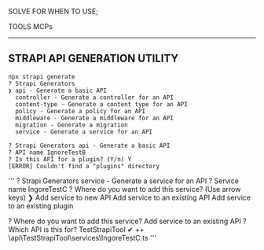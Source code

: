 










SOLVE FOR WHEN TO USE; 

TOOLS
MCPs



---

## STRAPI API GENERATION UTILITY

```
npx strapi generate
? Strapi Generators
❯ api - Generate a basic API
  controller - Generate a controller for an API
  content-type - Generate a content type for an API
  policy - Generate a policy for an API
  middleware - Generate a middleware for an API
  migration - Generate a migration
  service - Generate a service for an API
```

```
? Strapi Generators api - Generate a basic API
? API name IgnoreTestB
? Is this API for a plugin? (Y/n) Y
[ERROR] Couldn't find a "plugins" directory
```

'''
? Strapi Generators service - Generate a service for an API
? Service name IngoreTestC
? Where do you want to add this service? (Use arrow keys)
❯ Add service to new API 
  Add service to an existing API 
  Add service to an existing plugin 

? Where do you want to add this service? Add service to an existing API
? Which API is this for? TestStrapiTool
✔  ++ \api\TestStrapiTool\services\IngoreTestC.ts
'''